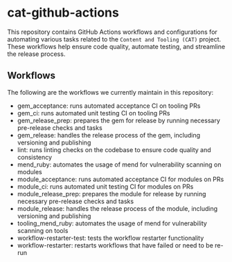 # cat-github-actions

This repository contains GitHub Actions workflows and configurations for automating various tasks related to the `Content and Tooling (CAT)` project. These workflows help ensure code quality, automate testing, and streamline the release process.

## Workflows

The following are the workflows we currently maintain in this repository:
* gem_acceptance: runs automated acceptance CI on tooling PRs
* gem_ci: runs automated unit testing CI on tooling PRs
* gem_release_prep: prepares the gem for release by running necessary pre-release checks and tasks
* gem_release: handles the release process of the gem, including versioning and publishing
* lint: runs linting checks on the codebase to ensure code quality and consistency
* mend_ruby: automates the usage of mend for vulnerability scanning on modules
* module_acceptance: runs automated acceptance CI for modules on PRs
* module_ci: runs automated unit testing CI for modules on PRs
* module_release_prep: prepares the module for release by running necessary pre-release checks and tasks
* module_release: handles the release process of the module, including versioning and publishing
* tooling_mend_ruby: automates the usage of mend for vulnerability scanning on tools
* workflow-restarter-test: tests the workflow restarter functionality
* workflow-restarter: restarts workflows that have failed or need to be re-run
